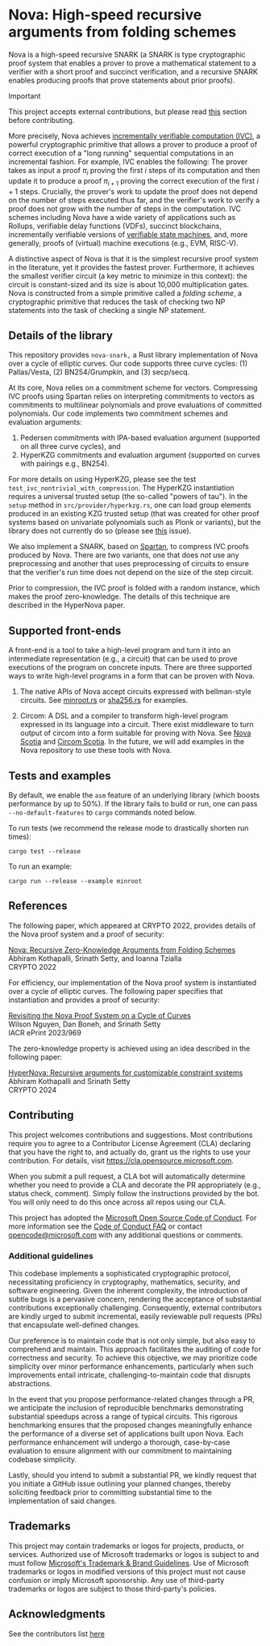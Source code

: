 # Nova: High-speed recursive arguments from folding schemes

Nova is a high-speed recursive SNARK (a SNARK is type cryptographic proof system that enables a prover to prove a mathematical statement to a verifier with a short proof and succinct verification, and a recursive SNARK enables producing proofs that prove statements about prior proofs). 

> [!IMPORTANT]
> This project accepts external contributions, but please read [this](#additional-guidelines) section before contributing.

More precisely, Nova achieves [incrementally verifiable computation (IVC)](https://iacr.org/archive/tcc2008/49480001/49480001.pdf), a powerful cryptographic primitive that allows a prover to produce a proof of correct execution of a "long running" sequential computations in an incremental fashion. For example, IVC enables the following: The prover takes as input a proof $\pi_i$ proving the first $i$ steps of its computation and then update it to produce a proof $\pi_{i+1}$ proving the correct execution of the first $i + 1$ steps. Crucially, the prover's work to update the proof does not depend on the number of steps executed thus far, and the verifier's work to verify a proof does not grow with the number of steps in the computation. IVC schemes including Nova have a wide variety of applications such as Rollups, verifiable delay functions (VDFs), succinct blockchains, incrementally verifiable versions of [verifiable state machines](https://eprint.iacr.org/2020/758.pdf), and, more generally, proofs of (virtual) machine executions (e.g., EVM, RISC-V). 

A distinctive aspect of Nova is that it is the simplest recursive proof system in the literature, yet it provides the fastest prover. Furthermore, it achieves the smallest verifier circuit (a key metric to minimize in this context): the circuit is constant-sized and its size is about 10,000 multiplication gates. Nova is constructed from a simple primitive called a *folding scheme*, a cryptographic primitive that reduces the task of checking two NP statements into the task of checking a single NP statement. 

## Details of the library
This repository provides `nova-snark,` a Rust library implementation of Nova over a cycle of elliptic curves. Our code supports three curve cycles: (1) Pallas/Vesta, (2) BN254/Grumpkin, and (3) secp/secq. 

At its core, Nova relies on a commitment scheme for vectors. Compressing IVC proofs using Spartan relies on interpreting commitments to vectors as commitments to multilinear polynomials and prove evaluations of committed polynomials. Our code implements two commitment schemes and evaluation arguments: 
1. Pedersen commitments with IPA-based evaluation argument (supported on all three curve cycles), and
2. HyperKZG commitments and evaluation argument (supported on curves with pairings e.g., BN254).
    
For more details on using  HyperKZG, please see the test `test_ivc_nontrivial_with_compression`. The HyperKZG instantiation requires a universal trusted setup (the so-called "powers of tau"). In the `setup` method in `src/provider/hyperkzg.rs`, one can load group elements produced in an existing KZG trusted setup (that was created for other proof systems based on univariate polynomials such as Plonk or variants), but the library does not currently do so (please see [this](https://github.com/microsoft/Nova/issues/270) issue). 

We also implement a SNARK, based on [Spartan](https://eprint.iacr.org/2019/550.pdf), to compress IVC proofs produced by Nova. There are two variants, one that does *not* use any preprocessing and another that uses preprocessing of circuits to ensure that the verifier's run time does not depend on the size of the step circuit.

Prior to compression, the IVC proof is folded with a random instance, which makes the proof zero-knowledge. The details of this technique are described in the HyperNova paper.

## Supported front-ends
A front-end is a tool to take a high-level program and turn it into an intermediate representation (e.g., a circuit) that can be used to prove executions of the program on concrete inputs. There are three supported ways to write high-level programs in a form that can be proven with Nova.

1. The native APIs of Nova accept circuits expressed with bellman-style circuits. See [minroot.rs](https://github.com/microsoft/Nova/blob/main/examples/minroot.rs) or [sha256.rs](https://github.com/microsoft/Nova/blob/main/benches/sha256.rs) for examples.

2. Circom: A DSL and a compiler to transform high-level program expressed in its language into a circuit. There exist middleware to turn output of circom into a form suitable for proving with Nova. See [Nova Scotia](https://github.com/nalinbhardwaj/Nova-Scotia) and [Circom Scotia](https://github.com/lurk-lab/circom-scotia). In the future, we will add examples in the Nova repository to use these tools with Nova.

## Tests and examples
By default, we enable the `asm` feature of an underlying library (which boosts performance by up to 50\%). If the library fails to build or run, one can pass `--no-default-features` to `cargo` commands noted below.

To run tests (we recommend the release mode to drastically shorten run times):
```text
cargo test --release
```

To run an example:
```text
cargo run --release --example minroot
```

## References
The following paper, which appeared at CRYPTO 2022, provides details of the Nova proof system and a proof of security:

[Nova: Recursive Zero-Knowledge Arguments from Folding Schemes](https://eprint.iacr.org/2021/370) \
Abhiram Kothapalli, Srinath Setty, and Ioanna Tzialla \
CRYPTO 2022

For efficiency, our implementation of the Nova proof system is instantiated over a cycle of elliptic curves. The following paper specifies that instantiation and provides a proof of security:

[Revisiting the Nova Proof System on a Cycle of Curves](https://eprint.iacr.org/2023/969) \
Wilson Nguyen, Dan Boneh, and Srinath Setty \
IACR ePrint 2023/969

The zero-knowledge property is achieved using an idea described in the following paper:

[HyperNova: Recursive arguments for customizable constraint systems](https://eprint.iacr.org/2023/573) \
Abhiram Kothapalli and Srinath Setty \
CRYPTO 2024

## Contributing

This project welcomes contributions and suggestions.  Most contributions require you to agree to a
Contributor License Agreement (CLA) declaring that you have the right to, and actually do, grant us
the rights to use your contribution. For details, visit https://cla.opensource.microsoft.com.

When you submit a pull request, a CLA bot will automatically determine whether you need to provide
a CLA and decorate the PR appropriately (e.g., status check, comment). Simply follow the instructions
provided by the bot. You will only need to do this once across all repos using our CLA.

This project has adopted the [Microsoft Open Source Code of Conduct](https://opensource.microsoft.com/codeofconduct/).
For more information see the [Code of Conduct FAQ](https://opensource.microsoft.com/codeofconduct/faq/) or
contact [opencode@microsoft.com](mailto:opencode@microsoft.com) with any additional questions or comments.

### Additional guidelines
This codebase implements a sophisticated cryptographic protocol, necessitating proficiency in cryptography, mathematics, security, and software engineering. Given the inherent complexity, the introduction of subtle bugs is a pervasive concern, rendering the acceptance of substantial contributions exceptionally challenging. Consequently, external contributors are kindly urged to submit incremental, easily reviewable pull requests (PRs) that encapsulate well-defined changes.

Our preference is to maintain code that is not only simple, but also easy to comprehend and maintain. This approach facilitates the auditing of code for correctness and security. To achieve this objective, we may prioritize code simplicity over minor performance enhancements, particularly when such improvements entail intricate, challenging-to-maintain code that disrupts abstractions.

In the event that you propose performance-related changes through a PR, we anticipate the inclusion of reproducible benchmarks demonstrating substantial speedups across a range of typical circuits. This rigorous benchmarking ensures that the proposed changes meaningfully enhance the performance of a diverse set of applications built upon Nova. Each performance enhancement will undergo a thorough, case-by-case evaluation to ensure alignment with our commitment to maintaining codebase simplicity.

Lastly, should you intend to submit a substantial PR, we kindly request that you initiate a GitHub issue outlining your planned changes, thereby soliciting feedback prior to committing substantial time to the implementation of said changes.

## Trademarks

This project may contain trademarks or logos for projects, products, or services. Authorized use of Microsoft 
trademarks or logos is subject to and must follow 
[Microsoft's Trademark & Brand Guidelines](https://www.microsoft.com/en-us/legal/intellectualproperty/trademarks/usage/general).
Use of Microsoft trademarks or logos in modified versions of this project must not cause confusion or imply Microsoft sponsorship.
Any use of third-party trademarks or logos are subject to those third-party's policies.

## Acknowledgments
See the contributors list [here](https://github.com/microsoft/Nova/graphs/contributors)